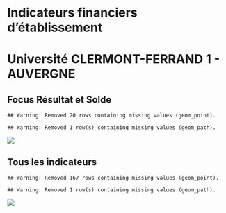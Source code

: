 Indicateurs financiers d’établissement
================

# Université CLERMONT-FERRAND 1 - AUVERGNE

## Focus Résultat et Solde

    ## Warning: Removed 20 rows containing missing values (geom_point).

    ## Warning: Removed 1 row(s) containing missing values (geom_path).

![](université_clermont_ferrand_1___auvergne_files/figure-gfm/etab.focus-1.png)<!-- -->

## Tous les indicateurs

    ## Warning: Removed 167 rows containing missing values (geom_point).

    ## Warning: Removed 1 row(s) containing missing values (geom_path).

![](université_clermont_ferrand_1___auvergne_files/figure-gfm/etab-1.png)<!-- -->
